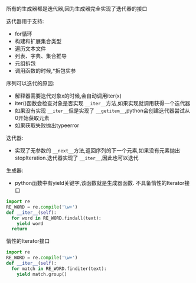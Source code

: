 所有的生成器都是迭代器,因为生成器完全实现了迭代器的接口

迭代器用于支持:

- for循环
- 构建和扩展集合类型
- 遍历文本文件
- 列表、字典、集合推导
- 元组拆包
- 调用函数的时候,*拆包实参

序列可以迭代的原因:

- 解释器需要迭代对象x的时候,会自动调用iter(x)
- iter()函数会检查对象是否实现 `__iter__`方法,如果实现就调用获得一个迭代器
- 如果没有实现 `__iter__`但是实现了 `__getitem__`,python会创建迭代器尝试从0开始获取元素
- 如果获取失败抛出typeerror

迭代器:

- 实现了无参数的 `__next__`方法,返回序列的下一个元素,如果没有元素抛出stopIteration.迭代器实现了 `__iter__`,因此也可以迭代

生成器:

- python函数中有yield关键字,该函数就是生成器函数.
不具备惰性的Iterator接口
```python
import re
RE_WORD = re.compile('\w+')
def __iter__(self):
  for word in RE_WORD.findall(text):
    yield word
  return
```
惰性的Iterator接口
```python
import re
RE_WORD = re.compile('\w+')
def __iter__(self):
  for match in RE_WORD.finditer(text):
    yield match.group()
```
